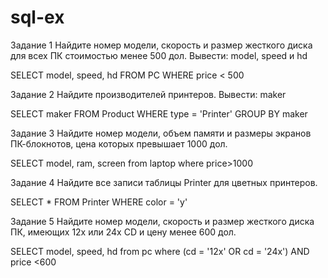 # sql-ex

Задание 1
Найдите номер модели, скорость и размер жесткого диска для всех ПК стоимостью менее 500 дол. Вывести: model, speed и hd

SELECT model, speed, hd
FROM PC
WHERE price < 500


Задание 2
Найдите производителей принтеров. Вывести: maker

SELECT maker FROM Product WHERE type = 'Printer' GROUP BY maker



Задание 3
Найдите номер модели, объем памяти и размеры экранов ПК-блокнотов, цена которых превышает 1000 дол.

SELECT model, ram, screen
from laptop
where price>1000


Задание 4
Найдите все записи таблицы Printer для цветных принтеров.

SELECT * FROM Printer
WHERE color = 'y'


Задание 5
Найдите номер модели, скорость и размер жесткого диска ПК, имеющих 12x или 24x CD и цену менее 600 дол.

SELECT model, speed, hd 
from pc
where (cd = '12x' OR cd = '24x') AND price <600



